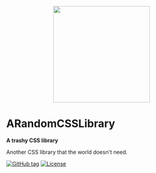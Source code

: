 <p align="center">
  <img src="https://user-images.githubusercontent.com/58019814/136682134-9b8d094f-38eb-49d0-8a9f-1e487f6b7d4d.png" height="256px">
</p>
  <h1>ARandomCSSLibrary</h1>
  <b>A trashy CSS library</b>
  
  Another CSS library that the world doesn't need.

[![GitHub tag](https://img.shields.io/github/tag/EtheaaryWasTaken/ARandomCSSLibrary?include_prereleases=&sort=semver&color=blue)](https://github.com/EtheaaryWasTaken/ARandomCSSLibrary/releases/)
[![License](https://img.shields.io/badge/License-MIT-blue)](#license)

